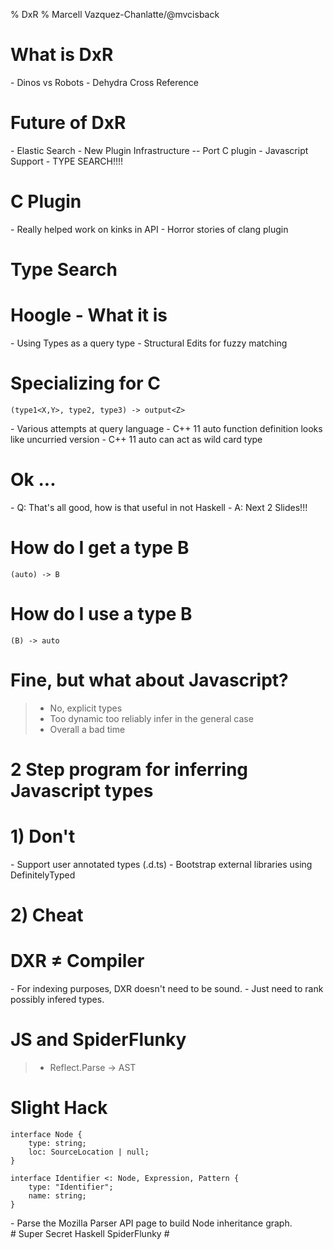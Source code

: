 % DxR
% Marcell Vazquez-Chanlatte/@mvcisback

# What is DxR
<div class="notes">
- Dinos vs Robots
- Dehydra Cross Reference
</div>

# Future of DxR

<div class="notes">
- Elastic Search
- New Plugin Infrastructure
-- Port C plugin
- Javascript Support
- TYPE SEARCH!!!!
</div>

# C Plugin #
<div class="notes">
- Really helped work on kinks in API
- Horror stories of clang plugin
</div>

# Type Search #

# Hoogle - What it is #

<div class="notes">
   - Using Types as a query type
   - Structural Edits for fuzzy matching
</div>

# Specializing for C

```
(type1<X,Y>, type2, type3) -> output<Z>
```

<div class="notes">
   - Various attempts at query language
   - C++ 11 auto function definition looks like uncurried version
   - C++ 11 auto can act as wild card type
</div>

# Ok ...
<div class="notes">
   - Q: That's all good, how is that useful in not Haskell
   - A: Next 2 Slides!!!
</div>

# How do I get a type B

```
(auto) -> B
```

# How do I use a type B

```
(B) -> auto
```

# Fine, but what about Javascript?

> - No, explicit types
> - Too dynamic too reliably infer in the general case
> - Overall a bad time

# 2 Step program for inferring Javascript types

# 1) Don't

<div class="notes">
- Support user annotated types (.d.ts)
- Bootstrap external libraries using DefinitelyTyped
</div>

# 2) Cheat

# DXR ≠ Compiler
<div class="notes">
- For indexing purposes, DXR doesn't need to be sound.
- Just need to rank possibly infered types.
</div>


# JS and SpiderFlunky #
> - Reflect.Parse -> AST

# Slight Hack #

```
interface Node {
    type: string;
    loc: SourceLocation | null;
}

interface Identifier <: Node, Expression, Pattern {
    type: "Identifier";
    name: string;
}
```

<div class="notes">
- Parse the Mozilla Parser API page to build Node inheritance graph.
</div>
# Super Secret Haskell SpiderFlunky #
